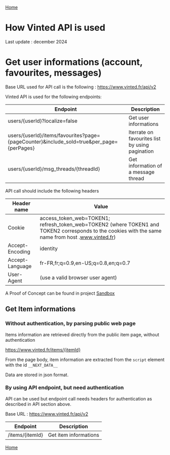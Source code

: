[Home](../README.md)

# How Vinted API is used

Last update : december 2024

# Get user informations (account, favourites, messages)
Base URL used for API call is the following : https://www.vinted.fr/api/v2

Vinted API is used for the following endpoints:

| Endpoint |  Description
|----------|------------------------
| users/{userId}?localize=false | Get user informations
| users/{userId}/items/favourites?page={pageCounter}&include_sold=true&per_page={perPages} | Iterrate on favourites list by using pagination
| users/{userId}/msg_threads/{threadId} | Get information of a message thread

API call should include the following headers

| Header name | Value
|-------------|----------------
| Cookie      | access_token_web=TOKEN1; refresh_token_web=TOKEN2 (where TOKEN1 and TOKEN2 corresponds to the cookies with the same name from host .www.vinted.fr)
| Accept-Encoding | identity |
| Accept-Language | fr-FR,fr;q=0.9,en-US;q=0.8,en;q=0.7 |
| User-Agent | (use a valid browser user agent) |

A Proof of Concept can be found in project [Sandbox](../src/Sandbox)

## Get Item informations

### Without authentication, by parsing public web page
Items information are retrieved directly from the public item page, without authentication

https://www.vinted.fr/items/{itemId}

From the page body, item information are extracted from the `script` element with the id `__NEXT_DATA__`

Data are stored in json format.


### By using API endpoint, but need authentication
API can be used but endpoint call needs headers for authentication as described in API section above.

Base URL : https://www.vinted.fr/api/v2

| Endpoint | Description
|----------|------------
| /items/{itemId} | Get item informations


[Home](../README.md)